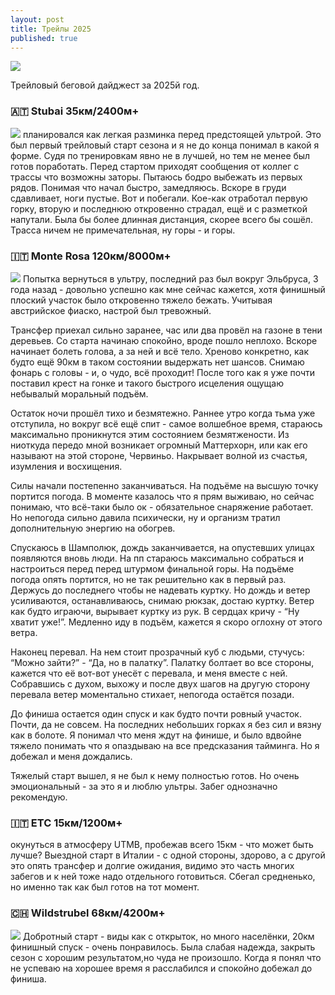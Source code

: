 ```yaml
---
layout: post
title: Трейлы 2025
published: true
---
```


![]({{site.baseurl}}/images/logo2025.jpg)

Трейловый беговой дайджест за 2025й год. 

### 🇦🇹 Stubai 35км/2400м+
![]({{site.baseurl}}/images/stubai.jpg)
планировался как легкая разминка перед предстоящей ультрой. Это был первый трейловый старт сезона и я не до конца понимал в какой я форме. Судя по тренировкам явно не в лучшей, но тем не менее был готов поработать. Перед стартом приходят сообщения от коллег с трассы что возможны заторы. Пытаюсь бодро выбежать из первых рядов. Понимая что начал быстро, замедляюсь. Вскоре в груди сдавливает, ноги пустые. Вот и побегали. Кое-как отработал первую горку, вторую и последнюю откровенно страдал, ещё и с разметкой напутали. Была бы более длинная дистанция, скорее всего бы сошёл. Трасса ничем не примечательная, ну горы - и горы.

### 🇮🇹 Monte Rosa 120км/8000м+
![]({{site.baseurl}}/images/monterosa.jpg)
Попытка вернуться в ультру, последний раз был вокруг Эльбруса, 3 года назад - довольно успешно как мне сейчас кажется, хотя финишный плоский участок было откровенно тяжело бежать. Учитывая австрийское фиаско, настрой был тревожный.

Трансфер приехал сильно заранее, час или два провёл на газоне в тени деревьев. Со старта начинаю спокойно, вроде пошло неплохо. Вскоре начинает болеть голова, а за ней и всё тело. Хреново конкретно, как будто ещё 90км в таком состоянии выдержать нет шансов. Снимаю фонарь с головы - и, о чудо, всё проходит! После того как я уже почти поставил крест на гонке и такого быстрого исцеления ощущаю небывалый моральный подъём. 

Остаток ночи прошёл тихо и безмятежно. Раннее утро когда тьма уже отступила, но вокруг всё ещё спит - самое волшебное время, стараюсь максимально проникнутся этим состоянием безмятжености. Из ниоткуда передо мной возникает огромный Маттерхорн, или как его называют на этой стороне, Червиньо. Накрывает волной из счастья, изумления и восхищения. 

Силы начали постепенно заканчиваться. На подъёме на высшую точку портится погода. В моменте казалось что я прям выживаю, но сейчас понимаю, что всё-таки было ок - обязательное снаряжение работает. Но непогода сильно давила психически, ну и организм тратил дополнительную энергию на обогрев. 

Спускаюсь в Шамполюк, дождь заканчивается, на опустевших улицах появляются вновь люди. На пп стараюсь максимально собраться и настроиться перед перед штурмом финальной горы. На подъёме погода опять портится, но не так решительно как в первый раз. Держусь до последнего чтобы не надевать куртку. Но дождь и ветер усиливаются, останавливаюсь, снимаю рюкзак, достаю куртку. Ветер как будто играючи, вырывает куртку из рук. В сердцах кричу - “Ну хватит уже!”. Медленно иду в подъём, кажется я скоро оглохну от этого ветра. 

Наконец перевал. На нем стоит прозрачный куб с людьми, стучусь: “Можно зайти?” - “Да, но в палатку”. Палатку болтает во все стороны, кажется что её вот-вот унесёт с перевала, и меня вместе с ней. Собравшись с духом, выхожу и после двух шагов на другую сторону перевала ветер моментально стихает, непогода остаётся позади. 

До финиша остается один спуск и как будто почти ровный участок. Почти, да не совсем. На последних небольших горках я без сил и вязну как в болоте. Я понимал что меня ждут на финише, и было вдвойне тяжело понимать что я опаздываю на все предсказания тайминга. Но я добежал и меня дождались. 

Тяжелый старт вышел, я не был к нему полностью готов. Но очень эмоциональный - за это я и люблю ультры. Забег однозначно рекомендую.

### 🇮🇹 ETC 15км/1200м+
окунуться в атмосферу UTMB, пробежав всего 15км - что может быть лучше? Выездной старт в Италии - с одной стороны, здорово, а с другой это опять трансфер и долгие ожидания, видимо это часть многих забегов и к ней тоже надо отдельного готовиться. Сбегал средненько, но именно так как был готов на тот момент.

### 🇨🇭 Wildstrubel 68км/4200м+
![]({{site.baseurl}}/images/wildstrubel.jpg)
Добротный старт - виды как с открыток, но много населёнки, 20км финишный спуск - очень понравилось. Была слабая надежда, закрыть сезон с хорошим результатом,но чуда не произошло. Когда я понял что не успеваю на хорошее время я расслабился и спокойно добежал до финиша.
